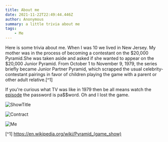 ```yaml
---
title: About me
date: 2021-11-22T22:49:44.446Z
author: Anonymous
summary: a little trivia about me
tags:
	- Me
---
```



Here is some trivia about me. When I was 10 we lived in New Jersey. My mother was in the process of becoming a contestant on the $20,000 Pyramid.She was taken aside and asked if she wanted to appear on the $20,000 Junior Pyramid.
 From October 1 to November 9, 1979, the series briefly became Junior Partner Pyramid, which scrapped the usual celebrity-contestant pairings in favor of children playing the game with a parent or other adult relative.[^1]


If you're curious what TV was like in 1979 then be all means watch the [episode](https://vimeo.com/26595314) the password is pa$$word.
Oh and I lost the game.

![ShowTitle](https://applegate-paul.mo.cloudinary.net/Pyramid-title.jpg)

![Contract](https://applegate-paul.mo.cloudinary.net/contract.jpg)


![Me](https://applegate-paul.mo.cloudinary.net/Me-Mom.jpg)



 [^1] https://en.wikipedia.org/wiki/Pyramid_(game_show)
